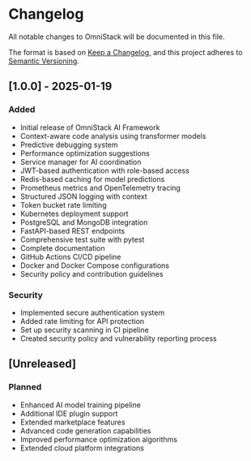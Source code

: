 # Changelog

All notable changes to OmniStack will be documented in this file.

The format is based on [Keep a Changelog](https://keepachangelog.com/en/1.0.0/),
and this project adheres to [Semantic Versioning](https://semver.org/spec/v2.0.0.html).

## [1.0.0] - 2025-01-19

### Added
- Initial release of OmniStack AI Framework
- Context-aware code analysis using transformer models
- Predictive debugging system
- Performance optimization suggestions
- Service manager for AI coordination
- JWT-based authentication with role-based access
- Redis-based caching for model predictions
- Prometheus metrics and OpenTelemetry tracing
- Structured JSON logging with context
- Token bucket rate limiting
- Kubernetes deployment support
- PostgreSQL and MongoDB integration
- FastAPI-based REST endpoints
- Comprehensive test suite with pytest
- Complete documentation
- GitHub Actions CI/CD pipeline
- Docker and Docker Compose configurations
- Security policy and contribution guidelines

### Security
- Implemented secure authentication system
- Added rate limiting for API protection
- Set up security scanning in CI pipeline
- Created security policy and vulnerability reporting process

## [Unreleased]

### Planned
- Enhanced AI model training pipeline
- Additional IDE plugin support
- Extended marketplace features
- Advanced code generation capabilities
- Improved performance optimization algorithms
- Extended cloud platform integrations
